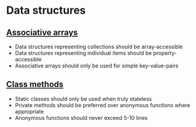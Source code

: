 # Data structures

## [Associative arrays](associative-arrays.md)

+ Data structures representing collections should be array-accessible
+ Data structures representing individual items should be property-accessible
+ Associative arrays should only be used for simple key-value-pairs

## [Class methods](class-methods.md)

+ Static classes should only be used when truly stateless
+ Private methods should be preferred over anonymous functions where appropriate
+ Anonymous functions should never exceed 5-10 lines